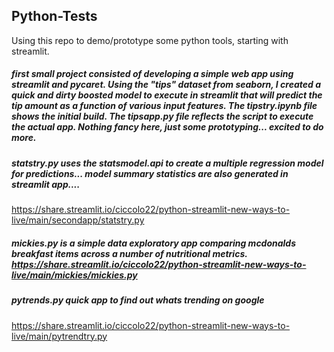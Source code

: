 ## Python-Tests

Using this repo to demo/prototype some python tools, starting with streamlit. 

##### first small project consisted of developing a simple web app using streamlit and pycaret. Using the "tips" dataset from seaborn, I created a quick and dirty boosted model to execute in streamlit that will predict the tip amount as a function of various input features. The tipstry.ipynb file shows the initial build. The tipsapp.py file reflects the script to execute the actual app. Nothing fancy here, just some prototyping... excited to do more.

##### statstry.py uses the statsmodel.api to create a multiple regression model for predictions... model summary statistics are also generated in streamlit app....
https://share.streamlit.io/ciccolo22/python-streamlit-new-ways-to-live/main/secondapp/statstry.py 

##### mickies.py is a simple data exploratory app comparing mcdonalds breakfast items across a number of nutritional metrics. https://share.streamlit.io/ciccolo22/python-streamlit-new-ways-to-live/main/mickies/mickies.py

##### pytrends.py quick app to find out whats trending on google
https://share.streamlit.io/ciccolo22/python-streamlit-new-ways-to-live/main/pytrendtry.py 
